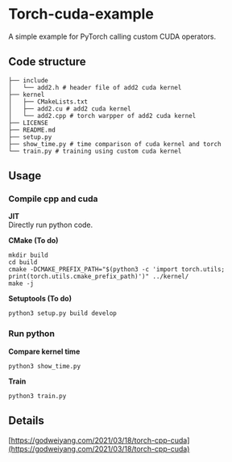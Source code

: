 # Torch-cuda-example
A simple example for PyTorch calling custom CUDA operators.

## Code structure
```shell
├── include
│   └── add2.h # header file of add2 cuda kernel
├── kernel
│   ├── CMakeLists.txt
│   ├── add2.cu # add2 cuda kernel
│   └── add2.cpp # torch warpper of add2 cuda kernel
├── LICENSE
├── README.md
├── setup.py
├── show_time.py # time comparison of cuda kernel and torch
└── train.py # training using custom cuda kernel
```

## Usage
### Compile cpp and cuda
**JIT**  
Directly run python code.

**CMake (To do)**  
```shell
mkdir build
cd build
cmake -DCMAKE_PREFIX_PATH="$(python3 -c 'import torch.utils; print(torch.utils.cmake_prefix_path)')" ../kernel/
make -j
```

**Setuptools (To do)**  
```shell
python3 setup.py build develop
```

### Run python
**Compare kernel time**  
```shell
python3 show_time.py
```

**Train**  
```shell
python3 train.py
```

## Details
[https://godweiyang.com/2021/03/18/torch-cpp-cuda](https://godweiyang.com/2021/03/18/torch-cpp-cuda)